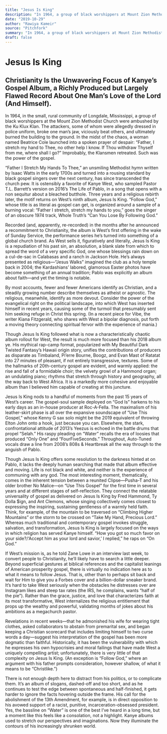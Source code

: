 ```yaml
---
title: "Jesus Is King"
description: "In 1964, a group of black worshippers at Mount Zion Methodist Church were ambushed by the Ku Klux Klan. The attackers broke one man’s jaw, viciously beat others, and ultimately burned the building to ..."
date: "2019-10-29"
author: "Rawiya Kameir"
source: "‌Pitchfork"
summary: "In 1964, a group of black worshippers at Mount Zion Methodist Church were ambushed by the Ku Klux Klan. The attackers broke one man’s jaw, viciously beat others, and ultimately burned the building to the ground. It is ostensibly a favorite of Kanye West, who sampled Pastor T.L. Barrett’s version on 2016’s The Life of Pablo. Three years and a religious rebirth later, the motif returns on West’s ninth album,"
draft: false
---
```


# Jesus Is King

## Christianity Is the Unwavering Focus of Kanye’s Gospel Album, a Richly Produced but Largely Flawed Record About One Man’s Love of the Lord (And Himself).

In 1964, in the small, rural community of Longdale, Mississippi, a group of black worshippers at the Mount Zion Methodist Church were ambushed by the Ku Klux Klan. The attackers, some of whom were allegedly dressed in police uniform, broke one man’s jaw, viciously beat others, and ultimately burned the building to the ground. In the midst of the chaos, a woman named Beatrice Cole launched into a spoken prayer of despair: “Father, I stretch my hand to Thee, no other help I know. If Thou withdraw Thyself from me, where shall I go?” Improbably, the Klansmen retreated. Such was the power of the gospel.

“Father I Stretch My Hands To Thee,” an unsmiling Methodist hymn written by Isaac Watts in the early 1700s and turned into a rousing standard by black gospel singers over the next century, has since transcended the church pew. It is ostensibly a favorite of Kanye West, who sampled Pastor T.L. Barrett’s version on 2016’s The Life of Pablo, in a song that opens with a non sequitur about a bleached butthole. Three years and a religious rebirth later, the motif returns on West’s ninth album, Jesus Is King. “Follow God,” whose title is as literal as gospel can get, is organized around a sample of a burning vocal: “Father I stretch, stretch my hands to you,” goes the singer of an obscure 1974 track, Whole Truth’s “Can You Lose By Following God.”

Recorded (and, apparently, re-recorded) in the months after he announced a recommitment to Christianity, the album is West’s first offering in the wake of Sunday Service, the performance series he’s turned into something of a global church brand. As West sells it, figuratively and literally, Jesus Is King is a repudiation of his past sin, an absolution, a blank slate from which to spread the word of a very specific God, one whose blessings rain down on a cul-de-sac in Calabasas and a ranch in Jackson Hole. He’s always presented as religious—“Jesus Walks” imagined the club as a holy temple back in 2004; the Kardashians’ labored, glamorous Easter photos have become something of an annual tradition; Pablo was explicitly an album about faith—and yet the timing is notable.

By most accounts, fewer and fewer Americans identify as Christian, and a steadily growing number describe themselves as atheist or agnostic. The religious, meanwhile, identify as more devout. Consider the power of the evangelical right on the political landscape, into which West has inserted himself in recent years, causing some of the turmoil that presumably sent him seeking refuge in Christ this spring. (In a recent piece for Vibe, the writer Kiana Fitzgerald, who shares with West a bipolar diagnosis, put forth a moving theory connecting spiritual fervor with the experience of mania.)

Though Jesus Is King followed what is now a characteristically chaotic album rollout for West, the result is much more focused than his 2018 album ye. His mythical rap-camp format, popularized with My Beautiful Dark Twisted Fantasy’s Hawaii origin story, unifies the contributions of producers as disparate as Timbaland, Pi’erre Bourne, Boogz, and Evan Mast of Ratatat into 27 minutes of pleasant, if not entirely transgressive, textures. Some of the hallmarks of 20th-century gospel are evident, and warmly applied: the rise and fall of a formidable choir; the velvety growl of a Hammond organ; an undulating piano; rhythms that stretch through history and geography, all the way back to West Africa. It is a markedly more cohesive and enjoyable album than I believed him capable of creating at this juncture.

Jesus Is King nods to a handful of moments from the past 15 years of West’s career. The gospel-soul sample deployed on “God Is” harkens to his early days as an in-house producer at Roc-A-Fella. The maximalism of his leather-skirt phase is all over the expansive soundscape of “Use This Gospel,” whose Kenny G sax solo might be the 2019 equivalent of throwing Elton John onto a hook, just because you can. Elsewhere, the stark, confrontational attitude of 2013’s Yeezus is echoed in the battle drums that propel “Selah.” His raspy pleading on “Water” recalls the era of loosies that produced “Only One” and “FourFiveSeconds.” Throughout, Auto-Tuned vocals draw a line from 2008’s 808s & Heartbreak all the way through to the anguish of Pablo.

Though Jesus Is King offers some resolution to the darkness hinted at on Pablo, it lacks the deeply human searching that made that album effective and moving. Life is not black and white, and neither is the experience of communing with any god. The most interesting moment, thematically, comes in the inherent tension between a reunited Clipse—Pusha-T and his older brother No Malice—on “Use This Gospel” for the first time in several years and at different stages of self-reflection. They connect the relatable universality of gospel as delivered on Jesus Is King by Fred Hammond, Ty Dolla $ign, and Ant Clemons, whose singing collectively comes closest to expressing the inspiring, sustaining gentleness of a warmly held faith. Think, for example, of the mountain to be traversed on “Climbing Higher Mountains” or the storm to be crossed on “Take My Hand, Precious Lord.” Whereas much traditional and contemporary gospel invokes struggle, salvation, and transformation, Jesus Is King is largely focused on the ways in which religion has served Kanye himself. “How you got so much favor on your side?/‘Accept him as your lord and savior,’ I replied,” he raps on “On God.”

If West’s mission is, as he told Zane Lowe in an interview last week, to convert people to Christianity, he’ll likely have to search a little deeper. Beyond superficial gestures at biblical references and the capitalist leanings of American prosperity gospel, there is virtually no indication here as to what it means to follow Jesus. That is, other than to perhaps sit back and wait for Him to give you a Forbes cover and a billion-dollar sneaker brand. It’s hard to take West seriously when the obstacles he distresses over are Instagram likes and steep tax rates (the IRS, he complains, wants “half of the pie”). Rather than the grace, justice, and love that characterizes faith at its most transformative, West internalizes the religious entitlement that props up the wealthy and powerful, validating months of jokes about his ambitions as a megachurch pastor.

Revelations in recent weeks—that he admonished his wife for wearing tight clothes, asked collaborators to abstain from premarital sex, and began keeping a Christian scorecard that includes limiting himself to two curse words a day—suggest his interpretation of the gospel has been more dogmatic than faithful. Historically, it has been the vulnerability with which he expresses his own hypocrisies and moral failings that have made West a uniquely compelling artist; unfortunately, there is very little of that complexity on Jesus Is King. (An exception is “Follow God,” where an argument with his father prompts consideration, however shallow, of what it means to be “Christlike.”)

There is not enough depth here to distract from his politics, or to complicate them. It’s an album of slogans, dashed-off and too short, and as he continues to test the edge between spontaneous and half-finished, it gets harder to ignore the facts hovering outside the frame. His call for the abolishment of the 13th Amendment, for example, is in direct opposition to his avowed support of a racist, punitive, incarceration-obsessed president. Yes, the bassline on “Water” is one of the best I’ve heard in a long time, but a moment like this feels like a consolation, not a highlight. Kanye albums used to stretch our perspectives and imaginations. Now they illuminate the contours of his increasingly shrunken world.
